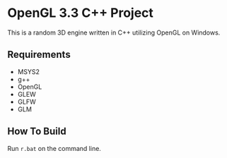 # OpenGL 3.3 C++ Project
This is a random 3D engine written in C++ utilizing OpenGL on Windows.

## Requirements
- MSYS2
- g++
- OpenGL
- GLEW
- GLFW
- GLM

## How To Build
Run `r.bat` on the command line.
